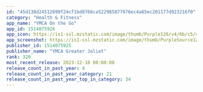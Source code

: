 ```yaml
---
id: "45d138d24512899f24cf1bd8766ca522985877976ec4a65ec201177d923216f0"
category: "Health & Fitness"
app_name: "YMCA On the Go"
app_id: 1514075926
app_icon: https://is1-ssl.mzstatic.com/image/thumb/Purple126/v4/6b/c5/d7/6bc5d708-28ac-a20c-c6fe-3d153fbde068/virtuagym-0-1x_U007emarketing-0-5-85-220-0.png/1024x1024bb.png
app_screenshot: https://is1-ssl.mzstatic.com/image/thumb/PurpleSource124/v4/e2/07/af/e207af34-e0f3-f23a-b2ba-695d8e77d455/6d70a9bd-8055-4d31-9a8c-007fbcdbf8c0_greaterjolietymcasuperclub-xsmax-1.png/1242x2688bb.png
publisher_id: 1514075925
publisher_name: "YMCA Greater Joliet"
rank: 320
most_recent_release: 2023-12-10 00:00:00
release_count_in_past_year: 4
release_count_in_past_year_category: 21
release_count_in_past_year_top_in_category: 34
---
```

